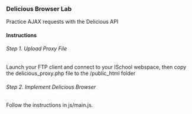 <h3>Delicious Browser Lab</h3>
<p>Practice AJAX requests with the Delicious API</p>

<h4>Instructions</h4>


<h6>Step 1. Upload Proxy File</h6>
Launch your FTP client and connect to your ISchool webspace, then copy the delicious_proxy.php file to the /public_html folder

<h6>Step 2. Implement Delicious Browser</h6>
Follow the instructions in js/main.js.
